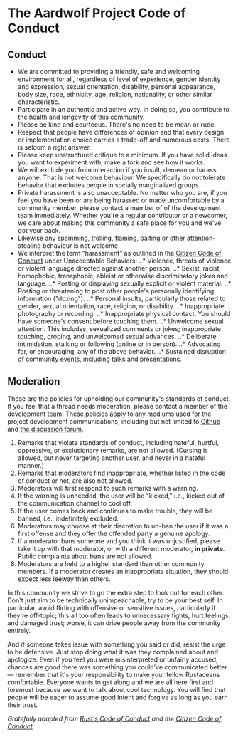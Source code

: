 # The Aardwolf Project Code of Conduct

## Conduct

* We are committed to providing a friendly, safe and welcoming environment for all, regardless of level of experience, gender identity and expression, sexual orientation, disability, personal appearance, body size, race, ethnicity, age, religion, nationality, or other similar characteristic.
* Participate in an authentic and active way. In doing so, you contribute to the health and longevity of this community.
* Please be kind and courteous. There's no need to be mean or rude.
* Respect that people have differences of opinion and that every design or implementation choice carries a trade-off and numerous costs. There is seldom a right answer.
* Please keep unstructured critique to a minimum. If you have solid ideas you want to experiment with, make a fork and see how it works.
* We will exclude you from interaction if you insult, demean or harass anyone. That is not welcome behaviour. We specifically do not tolerate behavior that excludes people in socially marginalized groups. 
* Private harassment is also unacceptable. No matter who you are, if you feel you have been or are being harassed or made uncomfortable by a community member, please contact a member of of the development team immediately. Whether you're a regular contributor or a newcomer, we care about making this community a safe place for you and we've got your back.
* Likewise any spamming, trolling, flaming, baiting or other attention-stealing behaviour is not welcome. 
* We interpret the term "harassment" as outlined in the [Citizen Code of Conduct](http://citizencodeofconduct.org/) under Unacceptable Behaviors: 
..* Violence, threats of violence or violent language directed against another person.
..* Sexist, racist, homophobic, transphobic, ableist or otherwise discriminatory jokes and language.
..* Posting or displaying sexually explicit or violent material.
..* Posting or threatening to post other people's personally identifying information ("doxing").
..* Personal insults, particularly those related to gender, sexual orientation, race, religion, or disability.
..* Inappropriate photography or recording.
..* Inappropriate physical contact. You should have someone's consent before touching them.
..* Unwelcome sexual attention. This includes, sexualized comments or jokes; inappropriate touching, groping, and unwelcomed sexual advances.
..* Deliberate intimidation, stalking or following (online or in person).
..* Advocating for, or encouraging, any of the above behavior.
..* Sustained disruption of community events, including talks and presentations.

## Moderation

These are the policies for upholding our community's standards of conduct. If you feel that a thread needs moderation, please contact a member of the development team. These policies apply to any mediums used for the project development communications, including but not limited to [Github](https://github.com/BanjoFox/Aardwolf) and [the discussion forum](http://wearesocial.tech/).

1. Remarks that violate standards of conduct, including hateful, hurtful, oppressive, or exclusionary remarks, are not allowed. (Cursing is allowed, but never targeting another user, and never in a hateful manner.)
2. Remarks that moderators find inappropriate, whether listed in the code of conduct or not, are also not allowed.
3. Moderators will first respond to such remarks with a warning.
4. If the warning is unheeded, the user will be "kicked," i.e., kicked out of the communication channel to cool off.
5. If the user comes back and continues to make trouble, they will be banned, i.e., indefinitely excluded.
6. Moderators may choose at their discretion to un-ban the user if it was a first offense and they offer the offended party a genuine apology.
7. If a moderator bans someone and you think it was unjustified, please take it up with that moderator, or with a different moderator, **in private**. Public complaints about bans are not allowed.
8. Moderators are held to a higher standard than other community members. If a moderator creates an inappropriate situation, they should expect less leeway than others.

In this community we strive to go the extra step to look out for each other. Don't just aim to be technically unimpeachable, try to be your best self. In particular, avoid flirting with offensive or sensitive issues, particularly if they're off-topic; this all too often leads to unnecessary fights, hurt feelings, and damaged trust; worse, it can drive people away from the community entirely.

And if someone takes issue with something you said or did, resist the urge to be defensive. Just stop doing what it was they complained about and apologize. Even if you feel you were misinterpreted or unfairly accused, chances are good there was something you could've communicated better — remember that it's your responsibility to make your fellow Rustaceans comfortable. Everyone wants to get along and we are all here first and foremost because we want to talk about cool technology. You will find that people will be eager to assume good intent and forgive as long as you earn their trust.

*Gratefully adapted from [Rust's Code of Conduct](https://www.rust-lang.org/conduct.html) and the [Citizen Code of Conduct](http://citizencodeofconduct.org/).*

